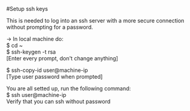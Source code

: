 #Setup ssh keys

This is needed to log into an ssh server with a more secure connection without prompting for a password.   

-> In local machine do:   
$ cd ~   
$ ssh-keygen -t rsa   
[Enter every prompt, don't change anything]   

$ ssh-copy-id user@machine-ip   
[Type user password when prompted]   

You are all setted up, run the following command:   
$ ssh user@machine-ip   
Verify that you can ssh without password
